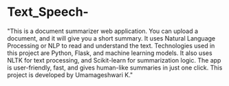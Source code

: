 # Text_Speech-

"This is a document summarizer web application.
You can upload a document, and it will give you a short summary.
It uses Natural Language Processing or NLP to read and understand the text.
Technologies used in this project are Python, Flask, and machine learning models.
It also uses NLTK for text processing, and Scikit-learn for summarization logic.
The app is user-friendly, fast, and gives human-like summaries in just one click.
This project is developed by Umamageshwari K."

